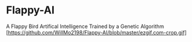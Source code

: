 # Flappy-AI
A Flappy Bird Artifical Intelligence Trained by a Genetic Algorithm
[https://github.com/WillMo2198/Flappy-AI/blob/master/ezgif.com-crop.gif]
